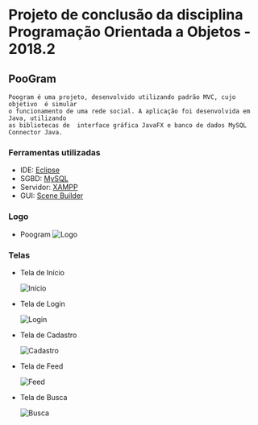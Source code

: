 # Projeto de conclusão da disciplina Programação Orientada a Objetos - 2018.2

## PooGram
	Poogram é uma projeto, desenvolvido utilizando padrão MVC, cujo objetivo  é simular
	o funcionamento de uma rede social. A aplicação foi desenvolvida em Java, utilizando
	as bibliotecas de  interface gráfica JavaFX e banco de dados MySQL Connector Java.

### Ferramentas utilizadas
- IDE: [Eclipse](https://www.eclipse.org/)
- SGBD: [MySQL](https://www.mysql.com/)
- Servidor: [XAMPP](https://www.apachefriends.org/index.html)
- GUI: [Scene Builder](https://gluonhq.com/products/scene-builder/)

### Logo
- Poogram
	![Logo](https://user-images.githubusercontent.com/36522393/54891265-9775a100-4e8b-11e9-9366-21776f8a63d5.png?w=500)




### Telas
- Tela de Início


	![Início](https://user-images.githubusercontent.com/36522393/54967740-02d87500-4f57-11e9-9a65-a97e02932d2d.gif)




- Tela de Login


	![Login](https://user-images.githubusercontent.com/36522393/54891946-36030180-4e8e-11e9-8ce8-d8cd7b226cb5.jpg?w=500)




- Tela de Cadastro


	![Cadastro](https://user-images.githubusercontent.com/36522393/54892426-43b98680-4e90-11e9-8ad4-fed29d9b5e82.png?w=500)




- Tela de Feed


	![Feed](https://user-images.githubusercontent.com/36522393/54891932-22f03180-4e8e-11e9-8aa5-cbd71f279e59.jpg?w=500)




- Tela de Busca


	![Busca](https://user-images.githubusercontent.com/36522393/54892203-6a2af200-4e8f-11e9-8d0e-f1d705a2a57b.png?w=500)

